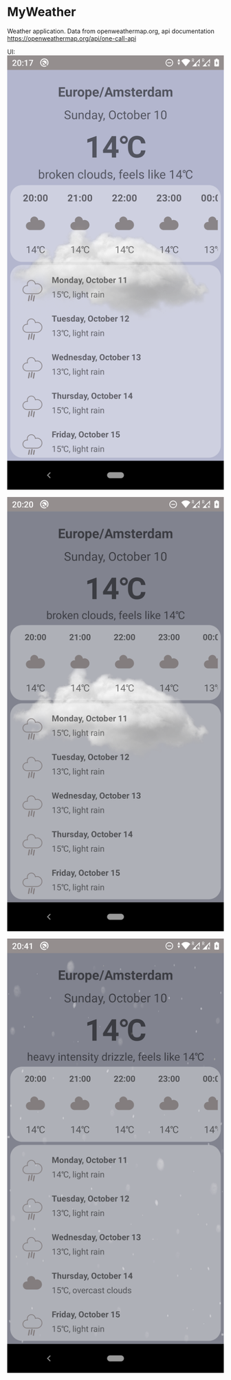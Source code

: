 # MyWeather

Weather application.
Data from openweathermap.org, api documentation https://openweathermap.org/api/one-call-api

UI:
![](https://github.com/ElenaIbr/MyWeather/blob/master/Screenshot_20211010-201747.png)

![](https://github.com/ElenaIbr/MyWeather/blob/master/Screenshot_20211010-202032.png)

![](https://github.com/ElenaIbr/MyWeather/blob/master/Screenshot_20211010-204153.png)


